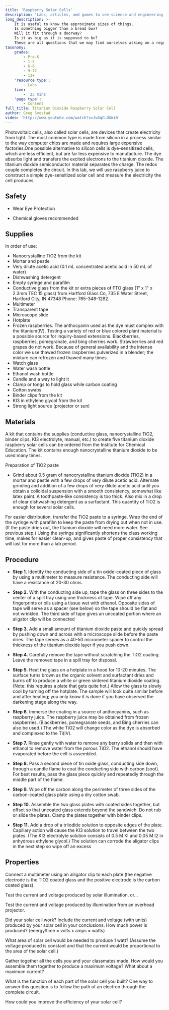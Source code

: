 ```yaml
---
title: 'Raspberry Solar Cells'
description: 'Labs, articles, and games to see science and engineering through a new lens.'
long_description: >-
    It is useful to know the approximate sizes of things.
    Is something bigger than a bread box?
    Will it fit through a doorway?
    Is it as big as it is supposed to be?
    These are all questions that we may find ourselves asking on a regular basis.
taxonomy:
    grades:
        - Pre-K
        - 1-5
        - 6-8
        - 9-12
        - 13+
    'resource type':
        - Labs
    time:
        - '25 mins'
    'page type':
        - Content
full_title: Titanium Dioxide Raspberry Solar Cell
author: Greg Smestad
video: 'http://www.youtube.com/watch?v=Jw3qCLOXmi0'
---
```


Photovoltaic cells, also called solar cells, are devices that create electricity from light. The most common type is made from silicon in a process similar to the way computer chips are made and requires large expensive factories.One possible alternative to silicon cells is dye-sensitized cells, which are less efficient, but are far less expensive to manufacture. The dye absorbs light and transfers the excited electrons to the titanium dioxide. The titanium dioxide semiconductor material separates the charge. The redox couple completes the circuit. In this lab, we will use raspberry juice to construct a simple dye-sensitized solar cell and measure the electricity the cell produces. 

## Safety

* Wear Eye Protection

* Chemical gloves recommended

## Supplies

In order of use:

* Nanocrystalline TiO2 from the kit
* Mortar and pestle
* Very dilute acetic acid (0.1 mL concentrated acetic acid in 50 mL of water)
* Dishwashing detergent
* Empty syringe and parafilm
* Conductive glass from the kit or extra pieces of FTO glass (1" x 1" x 2.3mm TEC 15 glass) from Hartford Glass Co, 735 E Water Street, Hartford City, IN 47348 Phone: 765-348-1282.
* Multimeter
* Transparent tape
* Microscope slide
* Hotplate
* Frozen raspberries. The anthocyanin used as the dye must complex with the titanium(IV). Testing a variety of red or blue colored plant material is a possible source for inquiry-based extensions. Blackberries, raspberries, pomegranate, and bing cherries work. Strawberries and red grapes do not work. Because of general availability and the intense color we use thawed frozen raspberries pulverized in a blender; the mixture can refrozen and thawed many times.
* Watch glass
* Water wash bottle
* Ethanol wash bottle
* Candle and a way to light it
* Clamp or tongs to hold glass while carbon coating
* Cotton swabs
* Binder clips from the kit
* KI3 in ethylene glycol from the kit
* Strong light source (projector or sun)

## Materials

A kit that contains the supplies (conductive glass, nanocrystalline TiO2, binder clips, KI3 electrolyte, manual, etc.) to create five titanium dioxide raspberry solar cells can be ordered from the Institute for Chemical Education. The kit contains enough nanocrystalline titanium dioxide to be used many times.

Preparation of TiO2 paste
* Grind about 0.5 gram of nanocrystalline titanium dioxide (TiO2) in a mortar and pestle with a few drops of very dilute acetic acid. Alternate grinding and addition of a few drops of very dilute acetic acid until you obtain a colloidal suspension with a smooth consistency, somewhat like latex paint. A toothpaste-like consistency is too thick. Also mix in a drop of clear dishwashing detergent as a surfactant. This quantity of TiO2 is enough for several solar cells.

For easier distribution, transfer the TiO2 paste to a syringe. Wrap the end of the syringe with parafilm to keep the paste from drying out when not in use. (If the paste dries out, the titanium dioxide will need more water. See previous step.) Using the syringe significantly shortens the class working time, makes for easier clean-up, and gives paste of proper consistency that will last for more than a lab period.

## Procedure

* **Step 1.** Identify the conducting side of a tin oxide-coated piece of glass by using a multimeter to measure resistance. The conducting side will have a resistance of 20-30 ohms.

* **Step 2.** With the conducting side up, tape the glass on three sides to the center of a spill tray using one thickness of tape. Wipe off any fingerprints or oils using a tissue wet with ethanol.
Opposite sides of tape will serve as a spacer (see below) so the tape should be flat and not wrinkled. The third side of tape gives an uncoated portion where an aligator clip will be connected

* **Step 3.** Add a small amount of titanium dioxide paste and quickly spread by pushing down and across with a microscope slide before the paste dries. The tape serves as a 40-50 micrometer spacer to control the thickness of the titanium dioxide layer if you push down.

* **Step 4.** Carefully remove the tape without scratching the TiO2 coating. Leave the removed tape in a spill tray for disposal.

* **Step 5.** Heat the glass on a hotplate in a hood for 10-20 minutes. The surface turns brown as the organic solvent and surfactant dries and burns off to produce a white or green sintered titanium dioxide coating. (Note: this requires a plate that gets quite hot.) Allow the glass to slowly cool by turning off the hotplate. The sample will look quite similar before and after heating; you only know it is done if you have observed the darkening stage along the way.

* **Step 6.** Immerse the coating in a source of anthocyanins, such as raspberry juice. The raspberry juice may be obtained from frozen raspberries. (Blackberries, pomegranate seeds, and Bing cherries can also be used.) The white TiO2 will change color as the dye is absorbed and complexed to the Ti(IV).

* **Step 7.** Rinse gently with water to remove any berry solids and then with ethanol to remove water from the porous TiO2. The ethanol should have evaporated before the cell is assembled.

* **Step 8.** Pass a second piece of tin oxide glass, conducting side down, through a candle flame to coat the conducting side with carbon (soot). For best results, pass the glass piece quickly and repeatedly through the middle part of the flame.

* **Step 9.** Wipe off the carbon along the perimeter of three sides of the carbon-coated glass plate using a dry cotton swab.

* **Step 10.** Assemble the two glass plates with coated sides together, but offset so that uncoated glass extends beyond the sandwich. Do not rub or slide the plates. Clamp the plates together with binder clips.

* **Step 11.** Add a drop of a triiodide solution to opposite edges of the plate. Capillary action will cause the KI3 solution to travel between the two plates. (The KI3 electrolyte solution consists of 0.5 M KI and 0.05 M I2 in anhydrous ethylene glycol.) The solution can corrode the aligator clips in the next step so wipe off an excess

## Properties

Connect a multimeter using an alligator clip to each plate (the negative electrode is the TiO2 coated glass and the positive electrode is the carbon coated glass).

Test the current and voltage produced by solar illumination, or...

Test the current and voltage produced by illumination from an overhead projector.

Did your solar cell work? Include the current and voltage (with units) produced by your solar cell in your conclusions. How much power is produced? (energy/time = volts x amps = watts)

What area of solar cell would be needed to produce 1 watt? (Assume the voltage produced is constant and that the current would be proportional to the area of the solar cell.)

Gather together all the cells you and your classmates made. How would you assemble them together to produce a maximum voltage? What about a maximum current?

What is the function of each part of the solar cell you built? One way to answer this question is to follow the path of an electron through the complete circuit.

How could you improve the efficiency of your solar cell?
